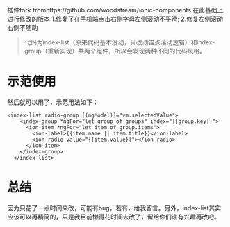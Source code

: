 
插件fork fromhttps://github.com/woodstream/ionic-components 在此基础上进行修改的版本
1.修复了在手机端点击右侧字母左侧滚动不平滑;
2.修复左侧滚动右侧不随动

>代码为index-list（原来代码基本没动，只改动锚点滚动逻辑）和index-group（重新实现）共两个组件，所以会发现两种不同的代码风格。
# 示范使用
然后就可以用了，示范用法如下：
```
<index-list radio-group [(ngModel)]="vm.selectedValue">
    <index-group *ngFor="let group of groups" index="{{group.key}}">
      <ion-item *ngFor="let item of group.items">
        <ion-label>{{item.name || item.title}}</ion-label>
        <ion-radio value="{{item.value}}"></ion-radio>
      </ion-item>
    </index-group>
  </index-list>
```

# 总结
因为只花了一点时间来改，可能有bug，若有，给我留言。另外，index-list其实应该可以再精简的，只是我目前懒得花时间去改了，留给你们谁有兴趣再改吧。
